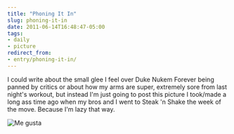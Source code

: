 ```yaml
---
title: "Phoning It In"
slug: phoning-it-in
date: 2011-06-14T16:48:47-05:00
tags:
- daily
- picture
redirect_from:
- entry/phoning-it-in/
---
```

I could write about the small glee I feel over Duke Nukem Forever being panned by critics or about how my arms are super, extremely sore from last night's workout, but instead I'm just going to post this picture I took/made a long ass time ago when my bros and I went to Steak 'n Shake the week of the move. Because I'm lazy that way.

![](http://images.dxprog.com/blog/vampire_shake.jpg "Me gusta")
